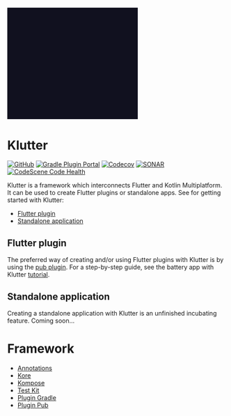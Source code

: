 [<img src="https://github.com/buijs-dev/klutter-dart/blob/main/logo_animated.gif?raw=true" width="300" alt="buijs software logo" />](https://github.com/buijs-dev)

# Klutter
[![GitHub](https://img.shields.io/github/license/buijs-dev/klutter?color=black&style=for-the-badge)](https://github.com/buijs-dev/klutter/blob/main/LICENSE)
[![Gradle Plugin Portal](https://img.shields.io/gradle-plugin-portal/v/dev.buijs.klutter.gradle?color=darkgreen&label=Gradle%20Plugin&logo=gradle&style=for-the-badge)](https://plugins.gradle.org/plugin/dev.buijs.klutter.gradle)
[![Codecov](https://img.shields.io/codecov/c/github/buijs-dev/klutter?logo=codecov&style=for-the-badge)](https://codecov.io/gh/buijs-dev/klutter)
[![SONAR](https://img.shields.io/sonar/alert_status/buijs-dev_klutter?label=SONAR&server=https%3A%2F%2Fsonarcloud.io&style=for-the-badge&logo=sonarcloud)](https://sonarcloud.io/summary/overall?id=buijs-dev_klutter)
[![CodeScene Code Health](https://img.shields.io/badge/CODESCENE-10-brightgreen?style=for-the-badge)](https://codescene.io/projects/27235)


Klutter is a framework which interconnects Flutter and Kotlin Multiplatform.
It can be used to create Flutter plugins or standalone apps. See for getting
started with Klutter:
- [Flutter plugin](#Flutter%20plugin)
- [Standalone application](#Standalone%20application)

## Flutter plugin
The preferred way of creating and/or using Flutter plugins with Klutter is by 
using the [pub plugin](https://github.com/buijs-dev/klutter-dart). 
For a step-by-step guide, see the battery app with Klutter [tutorial](https://buijs.dev/klutter-2/).

## Standalone application
Creating a standalone application with Klutter is an unfinished incubating feature.
Coming soon...

# Framework
- [Annotations](lib/klutter-annotations/module.md)
- [Kore](lib/klutter-kore/module.md)
- [Kompose](lib/klutter-kompose/module.md)
- [Test Kit](lib/klutter-test/module.md)
- [Plugin Gradle](lib/klutter-gradle/module.md)
- [Plugin Pub](https://github.com/buijs-dev/klutter-dart)